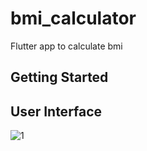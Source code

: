 # bmi_calculator

Flutter app to calculate bmi

## Getting Started

## User Interface
![1](https://github.com/Usama-Razzaq/bmi_calculator/assets/80523457/ec468672-469d-4946-906c-a407211cc247)
